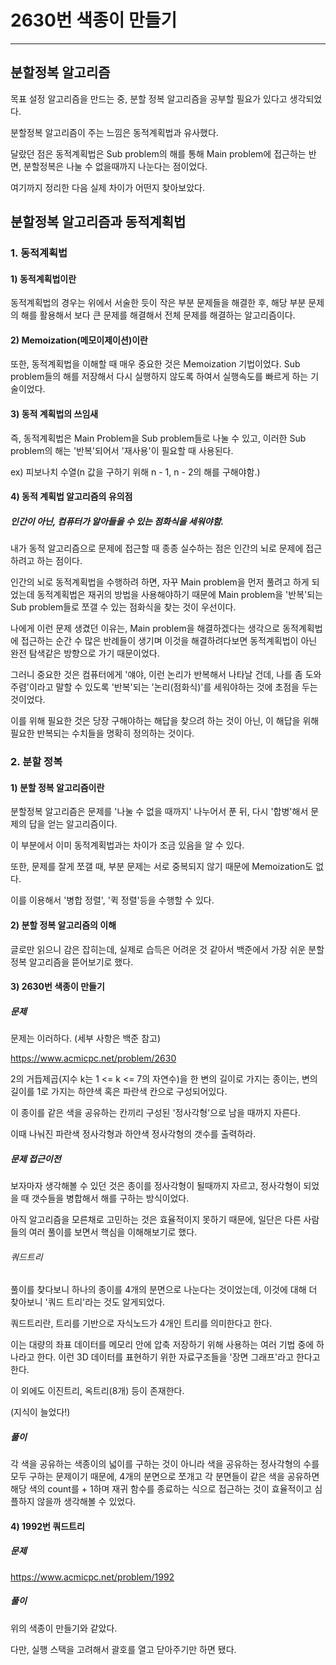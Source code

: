 # 2630번 색종이 만들기

---

## 분할정복 알고리즘

목표 설정 알고리즘을 만드는 중, 분할 정복 알고리즘을 공부할 필요가 있다고 생각되었다.

분할정복 알고리즘이 주는 느낌은 동적계획법과 유사했다.

달랐던 점은 동적계획법은 Sub problem의 해를 통해 Main problem에 접근하는 반면, 분할정복은 나눌 수 없을때까지 나눈다는 점이었다.

여기까지 정리한 다음 실제 차이가 어떤지 찾아보았다.

## 분할정복 알고리즘과 동적계획법

### 1. 동적계획법

#### 1) 동적계획법이란

동적계획법의 경우는 위에서 서술한 듯이 작은 부분 문제들을 해결한 후, 해당 부분 문제의 해를 활용해서 보다 큰 문제를 해결해서 전체 문제를 해결하는 알고리즘이다.

#### 2) Memoization(메모이제이션)이란

또한, 동적계획법을 이해할 때 매우 중요한 것은 Memoization 기법이었다. Sub problem들의 해를 저장해서 다시 실행하지 않도록 하여서 실행속도를 빠르게 하는 기술이었다.

#### 3) 동적 계획법의 쓰임새

즉, 동적계획법은 Main Problem을 Sub problem들로 나눌 수 있고, 이러한 Sub problem의 해는 '반복'되어서 '재사용'이 필요할 때 사용된다.

ex) 피보나치 수열(n 값을 구하기 위해 n - 1, n - 2의 해를 구해야함.)

#### 4) 동적 계획법 알고리즘의 유의점

##### 인간이 아닌, 컴퓨터가 알아들을 수 있는 점화식을 세워야함.

내가 동적 알고리즘으로 문제에 접근할 때 종종 실수하는 점은 인간의 뇌로 문제에 접근하려고 하는 점이다.

인간의 뇌로 동적계획법을 수행하려 하면, 자꾸 Main problem을 먼저 풀려고 하게 되었는데 동적계획법은 재귀의 방법을 사용해야하기 때문에 Main problem을 '반복'되는 Sub problem들로 쪼갤 수 있는 점화식을 찾는 것이 우선이다.

나에게 이런 문제 생겼던 이유는, Main problem을 해결하겠다는 생각으로 동적계획법에 접근하는 순간 수 많은 반례들이 생기며 이것을 해결하려다보면 동적계획법이 아닌 완전 탐색같은 방향으로 가기 때문이었다.

그러니 중요한 것은 컴퓨터에게 '얘야, 이런 논리가 반복해서 나타날 건데, 나를 좀 도와주렴'이라고 말할 수 있도록 '반복'되는 '논리(점화식)'를 세워야하는 것에 초점을 두는 것이었다.

이를 위해 필요한 것은 당장 구해야하는 해답을 찾으려 하는 것이 아닌, 이 해답을 위해 필요한 반복되는 수치들을 명확히 정의하는 것이다.

### 2. 분할 정복

#### 1) 분할 정복 알고리즘이란

분할정복 알고리즘은 문제를 '나눌 수 없을 때까지' 나누어서 푼 뒤, 다시 '합병'해서 문제의 답을 얻는 알고리즘이다.

이 부분에서 이미 동적계획법과는 차이가 조금 있음을 알 수 있다.

또한, 문제를 잘게 쪼갤 때, 부분 문제는 서로 중복되지 않기 때문에 Memoization도 없다.

이를 이용해서 '병합 정렬', '퀵 정렬'등을 수행할 수 있다.

#### 2) 분할 정복 알고리즘의 이해

글로만 읽으니 감은 잡히는데, 실제로 습득은 어려운 것 같아서 백준에서 가장 쉬운 분할 정복 알고리즘을 뜯어보기로 했다.

#### 3) 2630번 색종이 만들기

##### 문제

문제는 이러하다. (세부 사항은 백준 참고)

https://www.acmicpc.net/problem/2630

2의 거듭제곱(지수 k는 1 <= k <= 7의 자연수)을 한 변의 길이로 가지는 종이는, 변의 길이를 1로 가지는 하얀색 혹은 파란색 칸으로 구성되어있다.

이 종이를 같은 색을 공유하는 칸끼리 구성된 '정사각형'으로 남을 때까지 자른다.

이때 나눠진 파란색 정사각형과 하얀색 정사각형의 갯수를 출력하라.

##### 문제 접근이전

보자마자 생각해볼 수 있던 것은 종이를 정사각형이 될때까지 자르고, 정사각형이 되었을 때 갯수들을 병합해서 해를 구하는 방식이었다.

아직 알고리즘을 모른채로 고민하는 것은 효율적이지 못하기 때문에, 일단은 다른 사람들의 여러 풀이를 보면서 핵심을 이해해보기로 했다.

###### 쿼드트리

풀이를 찾다보니 하나의 종이를 4개의 분면으로 나눈다는 것이었는데, 이것에 대해 더 찾아보니 '쿼드 트리'라는 것도 알게되었다.

쿼드트리란, 트리를 기반으로 자식노드가 4개인 트리를 의미한다고 한다.

이는 대량의 좌표 데이터를 메모리 안에 압축 저장하기 위해 사용하는 여러 기법 중에 하나라고 한다. 이런 3D 데이터를 표현하기 위한 자료구조들을 '장면 그래프'라고 한다고 한다.

이 외에도 이진트리, 옥트리(8개) 등이 존재한다.

(지식이 늘었다!)

##### 풀이

각 색을 공유하는 색종이의 넓이를 구하는 것이 아니라 색을 공유하는 정사각형의 수를 모두 구하는 문제이기 때문에, 4개의 분면으로 쪼개고 각 분면들이 같은 색을 공유하면 해당 색의 count를 + 1하며 재귀 함수를 종료하는 식으로 접근하는 것이 효율적이고 심플하지 않을까 생각해볼 수 있었다.

#### 4) 1992번 쿼드트리

##### 문제

https://www.acmicpc.net/problem/1992

##### 풀이

위의 색종이 만들기와 같았다.

다만, 실행 스택을 고려해서 괄호를 열고 닫아주기만 하면 됐다.
